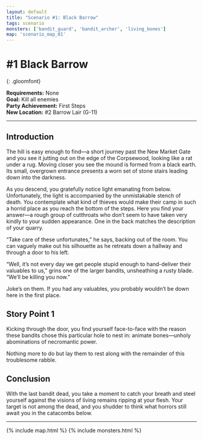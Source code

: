 ```yaml
---
layout: default
title: "Scenario #1: Black Barrow"
tags: scenario
monsters: ['bandit_guard', 'bandit_archer', 'living_bones']
map: 'scenario_map_01'
---
```


# #1 Black Barrow
{: .gloomfont}

__Requirements:__ None <br>
__Goal:__ Kill all enemies <br>
__Party Achievement:__ First Steps <br>
__New Location:__ #2 Barrow Lair <span class="map_loc">(G-11)</span>

***

## Introduction

The hill is easy enough to find—a short journey past the New Market Gate and
you see it jutting out on the edge of the Corpsewood, looking like a rat under
a rug. Moving closer you see the mound is formed from a black earth. Its small,
overgrown entrance presents a worn set of stone stairs leading down into the darkness.

As you descend, you gratefully notice light emanating from below. Unfortunately,
the light is accompanied by the unmistakable stench of death. You contemplate
what kind of thieves would make their camp in such a horrid place as you reach the
bottom of the steps. Here you find your answer—a rough group of cutthroats who don’t
seem to have taken very kindly to your sudden appearance. One in the back matches
the description of your quarry.

“Take care of these unfortunates,” he says, backing out of the room. You can vaguely
make out his silhouette as he retreats down a hallway and through a door to his left.

“Well, it’s not every day we get people stupid enough to hand-deliver their valuables
to us,” grins one of the larger bandits, unsheathing a rusty blade. “We’ll be killing you now.”

Joke’s on them. If you had any valuables, you probably wouldn’t be down here in the first place.


## Story Point 1

Kicking through the door, you find yourself face-to-face with the reason these
bandits chose this particular hole to nest in: animate bones—unholy abominations
of necromantic power.

Nothing more to do but lay them to rest along with the remainder of this troublesome rabble.


## Conclusion

With the last bandit dead, you take a moment to catch your breath and steel yourself
against the visions of living remains ripping at your flesh. Your target is not among
the dead, and you shudder to think what horrors still await you in the catacombs below.


***

{% include map.html %}
{% include monsters.html %}



